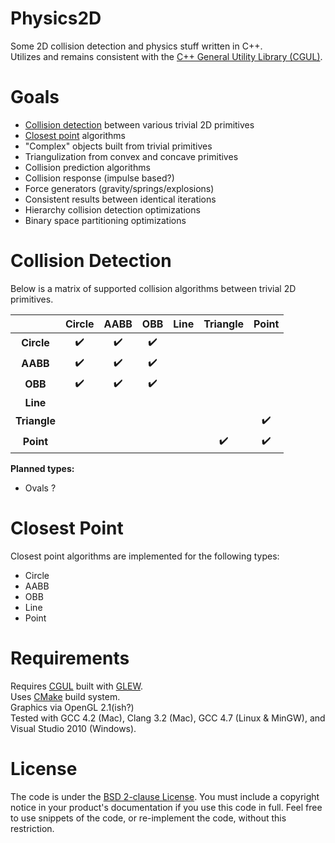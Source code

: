 Physics2D
=========

Some 2D collision detection and physics stuff written in C++.  
Utilizes and remains consistent with the [C++ General Utility Library (CGUL)](https://github.com/Zethes/CGUL).

Goals
=====
* [Collision detection](#collision-detection) between various trivial 2D primitives
* [Closest point](#closest-point) algorithms
* "Complex" objects built from trivial primitives
* Triangulization from convex and concave primitives
* Collision prediction algorithms
* Collision response (impulse based?)
* Force generators (gravity/springs/explosions)
* Consistent results between identical iterations
* Hierarchy collision detection optimizations
* Binary space partitioning optimizations

Collision Detection
=====
Below is a matrix of supported collision algorithms between trivial 2D primitives.

|                | Circle             | AABB               | OBB                | Line               | Triangle           | Point              |
|:--------------:|:-------------------:|:------------------:|:-----------------:|:------------------:|:------------------:|:------------------:|
| __Circle__     | :heavy_check_mark: | :heavy_check_mark: | :heavy_check_mark: |                    |                    |                    |
| __AABB__       | :heavy_check_mark: | :heavy_check_mark: | :heavy_check_mark: |                    |                    |                    |
| __OBB__        | :heavy_check_mark: | :heavy_check_mark: | :heavy_check_mark: |                    |                    |                    |
| __Line__       |                    |                    |                    |                    |                    |                    |
| __Triangle__   |                    |                    |                    |                    |                    | :heavy_check_mark: |
| __Point__      |                    |                    |                    |                    | :heavy_check_mark: | :heavy_check_mark: |

__Planned types:__
* Ovals ?

Closest Point
=====
Closest point algorithms are implemented for the following types:  
* Circle
* AABB
* OBB
* Line
* Point

Requirements
=====
Requires [CGUL](https://github.com/Zethes/CGUL) built with [GLEW](http://glew.sourceforge.net/).  
Uses [CMake](http://www.cmake.org/) build system.  
Graphics via OpenGL 2.1(ish?)  
Tested with GCC 4.2 (Mac), Clang 3.2 (Mac), GCC 4.7 (Linux & MinGW), and Visual Studio 2010 (Windows).

License
=====
The code is under the [BSD 2-clause License](https://github.com/JoshuaBrookover/Physics2D/blob/master/LICENSE).  You must include a copyright notice in your product's documentation if you use this code in full.  Feel free to use snippets of the code, or re-implement the code, without this restriction.
